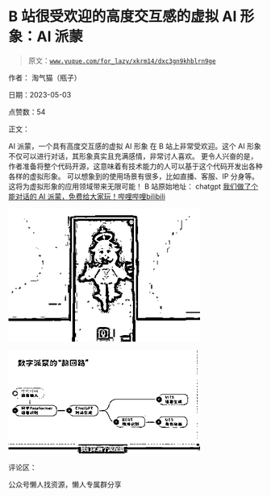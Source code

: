 # B 站很受欢迎的高度交互感的虚拟 AI 形象：AI 派蒙

> 原文：[`www.yuque.com/for_lazy/xkrm14/dxc3gn9khblrn9ge`](https://www.yuque.com/for_lazy/xkrm14/dxc3gn9khblrn9ge)



作者： 淘气猫（瓶子）



日期：2023-05-03



点赞数：54



正文：



AI 派蒙，一个具有高度交互感的虚拟 AI 形象 在 B 站上非常受欢迎。这个 AI 形象不仅可以进行对话，其形象真实且充满感情，非常讨人喜欢。 更令人兴奋的是，作者准备将整个代码开源，这意味着有技术能力的人可以基于这个代码开发出各种各样的虚拟形象。 可以想象到的使用场景有很多，比如直播、客服、IP 分身等。这将为虚拟形象的应用领域带来无限可能！ B 站原始地址： chatgpt [我们做了个能对话的 AI 派蒙，免费给大家玩！哔哩哔哩bilibili](https://www.bilibili.com/video/BV1bm4y117ba/?buvid=Y94711983736068E4A85871CEB7D23B36FCC&is_story_h5=false&mid=nAWHQEH%2FMN6vgqSrKe5CZQ%3D%3D&p=1&plat_id=122&share_from=ugc&share_medium=iphone&share_plat=ios&share_session_id=F1A30A31-12DE-4088-981C-1AD7D14DE880&share_source=WEIXIN&share_tag=s_i%C3%97tamp=1683115570&unique_k=Ycae6da&up_id=25876945&vd_source=4f35cbc86430a1896a1491c5d80fbbd4)



![](img/bb1b7da05e6d523824769764ae7e58f8.png)  

![](img/2fd1b7ec1ae5aa8635889c1625ff1a7e.png)  

评论区：



公众号懒人找资源，懒人专属群分享

</ne-p></ne-p>